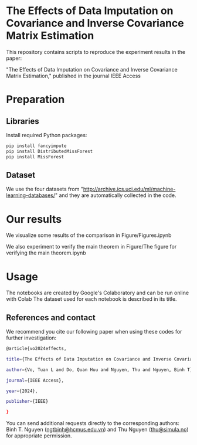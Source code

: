 # The Effects of Data Imputation on Covariance and Inverse Covariance Matrix Estimation

This repository contains scripts to reproduce the experiment results in the paper:

"The Effects of Data Imputation on Covariance and Inverse Covariance Matrix Estimation,"
published in the journal IEEE Access
# Preparation
## Libraries
Install required Python packages:
```bash
pip install fancyimpute
pip install DistributedMissForest
pip install MissForest
```
## Dataset
We use the four datasets from "http://archive.ics.uci.edu/ml/machine-learning-databases/" and they are automatically collected in the code.

# Our results
We visualize some results of the comparison in Figure/Figures.ipynb

We also experiment to verify the main theorem in Figure/The figure for verifying the main theorem.ipynb

# Usage
The notebooks are created by Google's Colaboratory and can be run online with Colab
The dataset used for each notebook is described in its title.  

## References and contact
We recommend you cite our following paper when using these codes for further investigation:
```bash
@article{vo2024effects,

title={The Effects of Data Imputation on Covariance and Inverse Covariance Matrix Estimation},

author={Vo, Tuan L and Do, Quan Huu and Nguyen, Thu and Nguyen, Binh T},

journal={IEEE Access},

year={2024},

publisher={IEEE}

}
```
You can send additional requests directly to the corresponding authors: Binh T. Nguyen (ngtbinh@hcmus.edu.vn) and Thu Nguyen (thu@simula.no) for appropriate permission.
